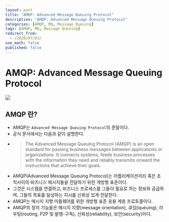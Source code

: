```yaml
---
layout: post
title: "AMQP: Advanced Message Queuing Protocol"
description: "AMQP: Advanced Message Queuing Protocol"
categories: [AMQP, MQ, Message Queuing]
tags: [AMQP, MQ, Message Queuing]
redirect_from:
  - /2020/07/03/
use_math: false
published: false
---
```


# AMQP: Advanced Message Queuing Protocol

<img src="/assets/images/posts/folder_name/file_name">

## AMQP 란?

- AMQP는 `Advanced Message Queuing Protocol`의 준말이다.
- 공식 문서에서는 다음과 같이 설명한다.
- > The Advanced Message Queuing Protocol (AMQP) is an open standard for passing business messages
  > between applications or organizations.
  > It connects systems, feeds business processes with the information they need and
  > reliably transmits onward the instructions that achieve their goals.
- AMQP(Advanced Message Queuing Protocol)는 어플리케이션끼리 혹은 조직사이의 비즈니스 메시지들을 전달하기 위한 개방형 표준이다.
- 그것은 시스템을 연결하고, 비즈니스 프로세스를 그들이 필요로 하는 정보와 공급하며, 그들의 목표를 달성하는 지시를 신뢰성 있게 전달한다.
- AMQP는 메시지 지향 미들웨어를 위한 개방형 표준 응용 계층 프로토콜이다.
- AMQP의 정의 기능들은 메시지 지향(message orientation), 큐잉(queuing), 라우팅(routing, P2P 및 발행-구독), 신뢰성(reliability), 보안(security)이다.
